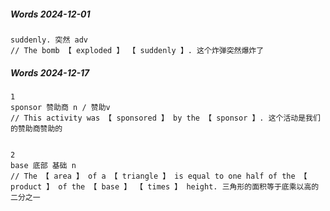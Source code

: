 ##### Words 2024-12-01

```
suddenly. 突然 adv
// The bomb 【 exploded 】 【 suddenly 】. 这个炸弹突然爆炸了
```

##### Words 2024-12-17

```
1
sponsor 赞助商 n / 赞助v
// This activity was 【 sponsored 】 by the 【 sponsor 】. 这个活动是我们的赞助商赞助的


2
base 底部 基础 n
// The 【 area 】 of a 【 triangle 】 is equal to one half of the 【 product 】 of the 【 base 】 【 times 】 height. 三角形的面积等于底乘以高的二分之一
```
